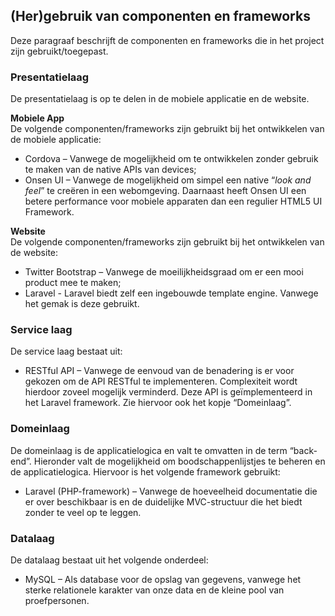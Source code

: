 ## (Her)gebruik van componenten en frameworks

Deze paragraaf beschrijft de componenten en frameworks die in het project zijn gebruikt/toegepast.

### Presentatielaag

De presentatielaag is op te delen in de mobiele applicatie en de website.

__Mobiele App__  
De volgende componenten/frameworks zijn gebruikt bij het ontwikkelen van de mobiele applicatie:

- Cordova – Vanwege de mogelijkheid om te ontwikkelen zonder gebruik te maken van de native APIs van devices;
- Onsen UI – Vanwege de mogelijkheid om simpel een native “_look and feel_” te creëren in een webomgeving. Daarnaast heeft Onsen UI een betere performance voor mobiele apparaten dan een regulier HTML5 UI Framework.

__Website__  
De volgende componenten/frameworks zijn gebruikt bij het ontwikkelen van de website:

- Twitter Bootstrap – Vanwege de moeilijkheidsgraad om er een mooi product mee te maken;
- Laravel - Laravel biedt zelf een ingebouwde template engine. Vanwege het gemak is deze gebruikt.

### Service laag

De service laag bestaat uit:

- RESTful API – Vanwege de eenvoud van de benadering is er voor gekozen om de API RESTful te implementeren. Complexiteit wordt hierdoor zoveel mogelijk verminderd. Deze API is geïmplementeerd in het Laravel framework. Zie hiervoor ook het kopje “Domeinlaag”.

### Domeinlaag

De domeinlaag is de applicatielogica en valt te omvatten in de term “back-end”. Hieronder valt de mogelijkheid om boodschappenlijstjes te beheren en de applicatielogica. Hiervoor is het volgende framework gebruikt:

- Laravel (PHP-framework) – Vanwege de hoeveelheid documentatie die er over beschikbaar is en de duidelijke MVC-structuur die het biedt zonder te veel op te leggen.

### Datalaag

De datalaag bestaat uit het volgende onderdeel:

- MySQL – Als database voor de opslag van gegevens, vanwege het sterke relationele karakter van onze data en de kleine pool van proefpersonen.

